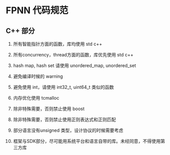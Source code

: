 # FPNN 代码规范

## C++ 部分

1. 所有智能指针方面的函数，库均使用 std c++

1. 所有concurrency，thread方面的函数，库优先使用 std c++

1. hash map, hash set 请使用 unordered_map, unordered_set

1. 避免编译时候的 warning

1. 避免使用 int，请使用 int32_t, uint64_t 类似的函数

1. 内存优化使用 tcmalloc

1. 除非特殊需要，否则禁止使用 boost

1. 除非特殊需要，否则禁止使用正则表达式和正则匹配

1. 部分语言没有unsigned 类型，设计协议的时候需要考虑

1. 框架与SDK部分，尽可能用系统平台和语言自带的库。未经同意，不得使用第三方库
